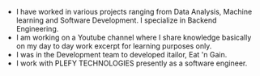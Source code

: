- I have worked in various projects ranging from Data Analysis, Machine learning and Software Development. I specialize in Backend Engineering.
- I am working on a Youtube channel where I share knowledge basically on my day to day work excerpt for learning purposes only.
- I was in the Development team to developed itailor, Eat 'n Gain.
- I work with PLEFY TECHNOLOGIES presently as a software engineer.

<!---
Judetheory/Judetheory is a ✨ special ✨ repository because its `README.md` (this file) appears on your GitHub profile.
You can click the Preview link to take a look at your changes.
--->
